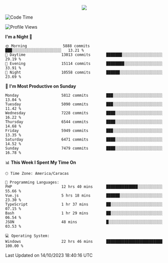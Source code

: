 <p align="center">
  <a href="http://www.github.com/thevacs">
    <img src="https://github-readme-streak-stats.herokuapp.com/?user=thevacs&stroke=ffffff&background=1c1917&ring=0891b2&fire=0891b2&currStreakNum=ffffff&currStreakLabel=0891b2&sideNums=ffffff&sideLabels=ffffff&dates=ffffff&hide_border=true" />
  </a>
</p>

<!--START_SECTION:waka-->
![Code Time](http://img.shields.io/badge/Code%20Time-1%2C788%20hrs%2030%20mins-blue)

![Profile Views](http://img.shields.io/badge/Profile%20Views-0-blue)

**I'm a Night 🦉** 

```text
🌞 Morning                5888 commits        ███░░░░░░░░░░░░░░░░░░░░░░   13.21 % 
🌆 Daytime                13013 commits       ███████░░░░░░░░░░░░░░░░░░   29.19 % 
🌃 Evening                15114 commits       ████████░░░░░░░░░░░░░░░░░   33.91 % 
🌙 Night                  10558 commits       ██████░░░░░░░░░░░░░░░░░░░   23.69 % 
```
📅 **I'm Most Productive on Sunday** 

```text
Monday                   5812 commits        ███░░░░░░░░░░░░░░░░░░░░░░   13.04 % 
Tuesday                  5090 commits        ███░░░░░░░░░░░░░░░░░░░░░░   11.42 % 
Wednesday                7228 commits        ████░░░░░░░░░░░░░░░░░░░░░   16.22 % 
Thursday                 6544 commits        ████░░░░░░░░░░░░░░░░░░░░░   14.68 % 
Friday                   5949 commits        ███░░░░░░░░░░░░░░░░░░░░░░   13.35 % 
Saturday                 6471 commits        ████░░░░░░░░░░░░░░░░░░░░░   14.52 % 
Sunday                   7479 commits        ████░░░░░░░░░░░░░░░░░░░░░   16.78 % 
```


📊 **This Week I Spent My Time On** 

```text
🕑︎ Time Zone: America/Caracas

💬 Programming Languages: 
PHP                      12 hrs 40 mins      ██████████████░░░░░░░░░░░   55.66 % 
Vue.js                   5 hrs 18 mins       ██████░░░░░░░░░░░░░░░░░░░   23.30 % 
TypeScript               1 hr 37 mins        ██░░░░░░░░░░░░░░░░░░░░░░░   07.15 % 
Bash                     1 hr 29 mins        ██░░░░░░░░░░░░░░░░░░░░░░░   06.54 % 
JSON                     48 mins             █░░░░░░░░░░░░░░░░░░░░░░░░   03.53 % 

💻 Operating System: 
Windows                  22 hrs 46 mins      █████████████████████████   100.00 % 
```


 Last Updated on 14/10/2023 18:40:16 UTC
<!--END_SECTION:waka-->
